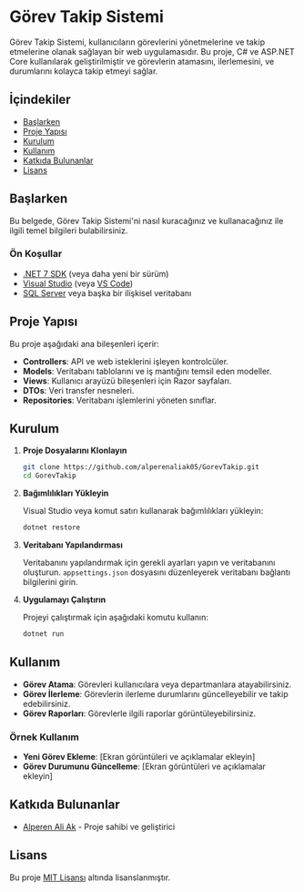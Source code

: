 # Görev Takip Sistemi

Görev Takip Sistemi, kullanıcıların görevlerini yönetmelerine ve takip etmelerine olanak sağlayan bir web uygulamasıdır. Bu proje, C# ve ASP.NET Core kullanılarak geliştirilmiştir ve görevlerin atamasını, ilerlemesini, ve durumlarını kolayca takip etmeyi sağlar.

## İçindekiler

- [Başlarken](#başlarken)
- [Proje Yapısı](#proje-yapısı)
- [Kurulum](#kurulum)
- [Kullanım](#kullanım)
- [Katkıda Bulunanlar](#katkıda-bulunanlar)
- [Lisans](#lisans)

## Başlarken

Bu belgede, Görev Takip Sistemi'ni nasıl kuracağınız ve kullanacağınız ile ilgili temel bilgileri bulabilirsiniz.

### Ön Koşullar

- [.NET 7 SDK](https://dotnet.microsoft.com/download/dotnet/7.0) (veya daha yeni bir sürüm)
- [Visual Studio](https://visualstudio.microsoft.com/) (veya [VS Code](https://code.visualstudio.com/))
- [SQL Server](https://www.microsoft.com/en-us/sql-server/sql-server-downloads) veya başka bir ilişkisel veritabanı

## Proje Yapısı

Bu proje aşağıdaki ana bileşenleri içerir:

- **Controllers**: API ve web isteklerini işleyen kontrolcüler.
- **Models**: Veritabanı tablolarını ve iş mantığını temsil eden modeller.
- **Views**: Kullanıcı arayüzü bileşenleri için Razor sayfaları.
- **DTOs**: Veri transfer nesneleri.
- **Repositories**: Veritabanı işlemlerini yöneten sınıflar.

## Kurulum

1. **Proje Dosyalarını Klonlayın**

    ```bash
    git clone https://github.com/alperenaliak05/GorevTakip.git
    cd GorevTakip
    ```

2. **Bağımlılıkları Yükleyin**

    Visual Studio veya komut satırı kullanarak bağımlılıkları yükleyin:

    ```bash
    dotnet restore
    ```

3. **Veritabanı Yapılandırması**

    Veritabanını yapılandırmak için gerekli ayarları yapın ve veritabanını oluşturun. `appsettings.json` dosyasını düzenleyerek veritabanı bağlantı bilgilerini girin.

4. **Uygulamayı Çalıştırın**

    Projeyi çalıştırmak için aşağıdaki komutu kullanın:

    ```bash
    dotnet run
    ```

## Kullanım

- **Görev Atama**: Görevleri kullanıcılara veya departmanlara atayabilirsiniz.
- **Görev İlerleme**: Görevlerin ilerleme durumlarını güncelleyebilir ve takip edebilirsiniz.
- **Görev Raporları**: Görevlerle ilgili raporlar görüntüleyebilirsiniz.

### Örnek Kullanım

- **Yeni Görev Ekleme**: [Ekran görüntüleri ve açıklamalar ekleyin]
- **Görev Durumunu Güncelleme**: [Ekran görüntüleri ve açıklamalar ekleyin]

## Katkıda Bulunanlar

- [Alperen Ali Ak](https://github.com/alperenaliak05) - Proje sahibi ve geliştirici

## Lisans

Bu proje [MIT Lisansı](LICENSE) altında lisanslanmıştır.
